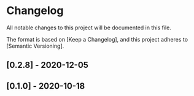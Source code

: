 # Changelog

All notable changes to this project will be documented in this file.

The format is based on [Keep a Changelog],
and this project adheres to [Semantic Versioning].

## [0.2.8] - 2020-12-05


## [0.1.0] - 2020-10-18


